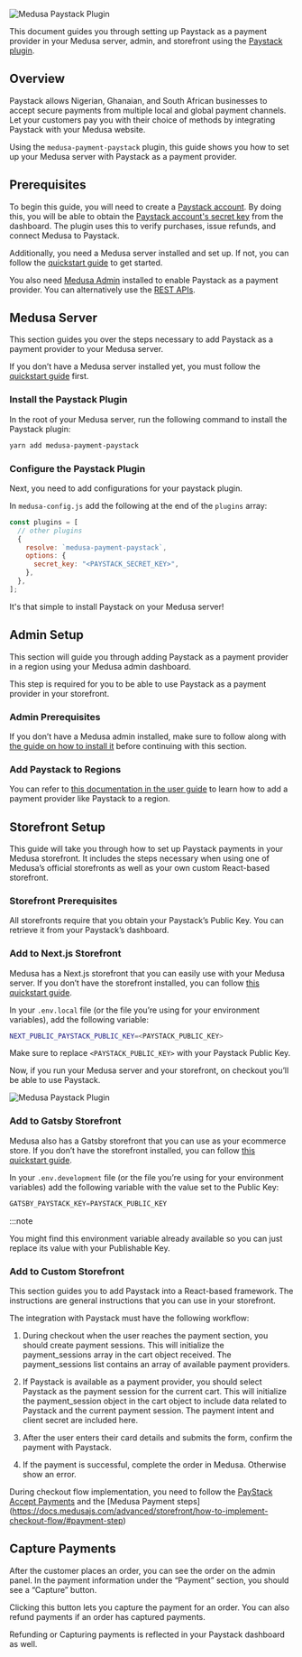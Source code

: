 ![Medusa Paystack Plugin](https://user-images.githubusercontent.com/46872764/197322473-fddbc659-d81e-4f19-b36c-d9f553433c8f.png)

This document guides you through setting up Paystack as a payment provider in your Medusa server, admin, and storefront using the [Paystack plugin](https://github.com/a11rew/medusa-payment-paystack).

## Overview

Paystack allows Nigerian, Ghanaian, and South African businesses to accept secure payments from multiple local and global payment channels. Let your customers pay you with their choice of methods by integrating Paystack with your Medusa website.

Using the `medusa-payment-paystack` plugin, this guide shows you how to set up your Medusa server with Paystack as a payment provider.


## Prerequisites

To begin this guide, you will need to create a [Paystack account](https://dashboard.paystack.com/#/signup). By doing this, you will be able to obtain the [Paystack account's secret key](https://support.paystack.com/hc/en-us/articles/360009881600-Paystack-Test-Keys-Live-Keys-and-Webhooks) from the dashboard. The plugin uses this to verify purchases, issue refunds, and connect Medusa to Paystack.

Additionally, you need a Medusa server installed and set up. If not, you can follow the [quickstart guide](https://docs.medusajs.com/quickstart/quick-start) to get started.

You also need [Medusa Admin](https://docs.medusajs.com/admin/quickstart/) installed to enable Paystack as a payment provider. You can alternatively use the [REST APIs](https://docs.medusajs.com/api/admin).

## Medusa Server

This section guides you over the steps necessary to add Paystack as a payment provider to your Medusa server.

If you don’t have a Medusa server installed yet, you must follow the [quickstart guide](https://docs.medusajs.com/quickstart/quick-start/) first.

### Install the Paystack Plugin

In the root of your Medusa server, run the following command to install the Paystack plugin:

```bash 
yarn add medusa-payment-paystack
```

### Configure the Paystack Plugin

Next, you need to add configurations for your paystack plugin.

In `medusa-config.js` add the following at the end of the `plugins` array:

```js
const plugins = [
  // other plugins
  {
    resolve: `medusa-payment-paystack`,
    options: {
      secret_key: "<PAYSTACK_SECRET_KEY>",
    },
  },
];
```

It's that simple to install Paystack on your Medusa server!


## Admin Setup

This section will guide you through adding Paystack as a payment provider in a region using your Medusa admin dashboard.

This step is required for you to be able to use Paystack as a payment provider in your storefront.

### Admin Prerequisites

If you don’t have a Medusa admin installed, make sure to follow along with [the guide on how to install it](https://github.com/medusajs/admin#-quickstart) before continuing with this section.

### Add Paystack to Regions

You can refer to [this documentation in the user guide](https://docs.medusajs.com/user-guide/regions/providers/#manage-payment-providers) to learn how to add a payment provider like Paystack to a region.



## Storefront Setup

This guide will take you through how to set up Paystack payments in your Medusa storefront. It includes the steps necessary when using one of Medusa’s official storefronts as well as your own custom React-based storefront.

### Storefront Prerequisites

All storefronts require that you obtain your Paystack’s Public Key. You can retrieve it from your Paystack’s dashboard.

### Add to Next.js Storefront

Medusa has a Next.js storefront that you can easily use with your Medusa server. If you don’t have the storefront installed, you can follow [this quickstart guide](../starters/nextjs-medusa-starter).

In your `.env.local` file (or the file you’re using for your environment variables), add the following variable:

```bash
NEXT_PUBLIC_PAYSTACK_PUBLIC_KEY=<PAYSTACK_PUBLIC_KEY>
```

Make sure to replace `<PAYSTACK_PUBLIC_KEY>` with your Paystack Public Key.

Now, if you run your Medusa server and your storefront, on checkout you’ll be able to use Paystack.

![Medusa Paystack Plugin](https://user-images.githubusercontent.com/46872764/197323248-0312f3dd-0526-4064-a429-871925fa282f.png)



### Add to Gatsby Storefront

Medusa also has a Gatsby storefront that you can use as your ecommerce store. If you don’t have the storefront installed, you can follow [this quickstart guide](../starters/gatsby-medusa-starter).

In your `.env.development` file (or the file you’re using for your environment variables) add the following variable with the value set to the Public Key:

```jsx
GATSBY_PAYSTACK_KEY=PAYSTACK_PUBLIC_KEY
```

:::note

You might find this environment variable already available so you can just replace its value with your Publishable Key.


### Add to Custom Storefront

This section guides you to add Paystack into a React-based framework. The instructions are general instructions that you can use in your storefront.

The integration with Paystack must have the following workflow:

1. During checkout when the user reaches the payment section, you should create payment sessions. This will initialize the payment_sessions array in the cart object received. The payment_sessions list contains an array of available payment providers.

2. If Paystack is available as a payment provider, you should select Paystack as the payment session for the current cart. This will initialize the payment_session object in the cart object to include data related to Paystack and the current payment session. The payment intent and client secret are included here.

3. After the user enters their card details and submits the form, confirm the payment with Paystack.

4. If the payment is successful, complete the order in Medusa. Otherwise show an error.

During checkout flow implementation, you need to follow the [PayStack Accept Payments](https://paystack.com/docs/payments/accept-payments)  and the 
[Medusa Payment steps] (https://docs.medusajs.com/advanced/storefront/how-to-implement-checkout-flow/#payment-step)


## Capture Payments

After the customer places an order, you can see the order on the admin panel. In the payment information under the “Payment” section, you should see a “Capture” button.


Clicking this button lets you capture the payment for an order. You can also refund payments if an order has captured payments.

Refunding or Capturing payments is reflected in your Paystack dashboard as well.


